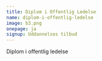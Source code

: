 ```yaml
---
title: Diplom i Offentlig Ledelse
name: diplom-i-offentlig-ledelse
image: b3.png
onepage: ja
signup: Uddannelses tilbud
---
```


Diplom i offentlig ledelse